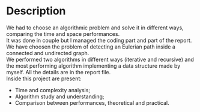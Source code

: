 # Description
We had to choose an algorithmic problem and solve it in different ways, comparing the time and space performances.  
It was done in couple but I managed the coding part and part of the report.  
We have choosen the problem of detecting an Eulerian path inside a connected and undirected graph.  
We performed two algorithms in different ways (iterative and recursive) and the most performing algorithm implementing a data structure made by myself.
All the details are in the report file.  
Inside this project are present:
- Time and complexity analysis;
- Algorithm study and understanding;
- Comparison between performances, theoretical and practical.
 

